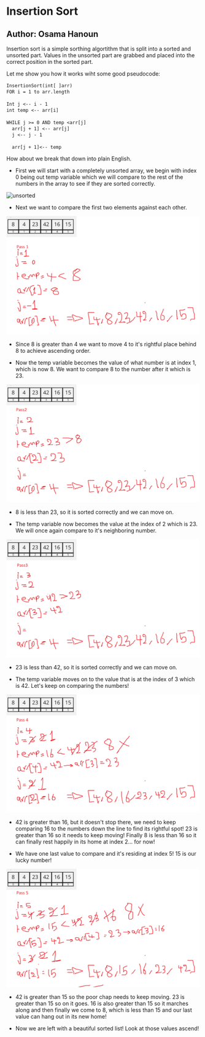 # Insertion Sort

## Author: Osama Hanoun

Insertion sort is a simple sorthing algortithm that is split into a sorted and unsorted part. Values in the unsorted part are grabbed and placed into the correct position in the sorted part.

Let me show you how it works wiht some good pseudocode:

```
InsertionSort(int[ ]arr)
FOR i = 1 to arr.length

Int j <-- i - 1
int temp <-- arr[i]

WHILE j >= 0 AND temp <arr[j]
  arr[j + 1] <-- arr[j]
  j <-- j - 1

  arr[j + 1]<-- temp
```

How about we break that down into plain English.

- First we will start with a completely unsorted array, we begin with index 0 being out temp variable which we will compare to the rest of the numbers in the array to see if they are sorted correctly.

![unsorted](insertSort0.png)

- Next we want to compare the first two elements against each other.

![one](./assets/insertSort1.png)

- Since 8 is greater than 4 we want to move 4 to it's rightful place behind 8 to achieve ascending order.

- Now the temp variable becomes the value of what number is at index 1, which is now 8. We want to compare 8 to the number after it which is 23.

![two](./assets/insertSort2.png)

- 8 is less than 23, so it is sorted correctly and we can move on.

- The temp variable now becomes the value at the index of 2 which is 23. We will once again compare to it's neighboring number.

![three](./assets/insertSort3.png)

- 23 is less than 42, so it is sorted correctly and we can move on.

- The temp variable moves on to the value that is at the index of 3 which is 42. Let's keep on comparing the numbers!

![four](./assets/insertSort4.png)

- 42 is greater than 16, but it doesn't stop there, we need to keep comparing 16 to the numbers down the line to find its rightful spot! 23 is greater than 16 so it needs to keep moving! Finally 8 is less than 16 so it can finally rest happily in its home at index 2... for now!

- We have one last value to compare and it's residing at index 5! 15 is our lucky number!

![five](./assets/insertSort5.png)

- 42 is greater than 15 so the poor chap needs to keep moving. 23 is greater than 15 so on it goes. 16 is also greater than 15 so it marches along and then finally we come to 8, which is less than 15 and our last value can hang out in its new home!

- Now we are left with a beautiful sorted list! Look at those values ascend!
